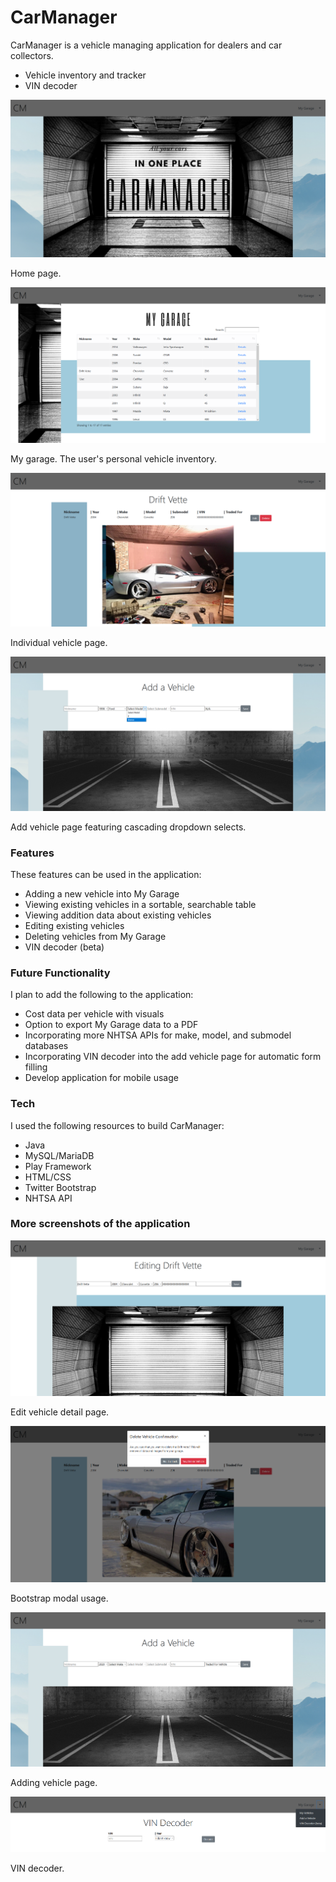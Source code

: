 # CarManager

CarManager is a vehicle managing application for dealers and car collectors.

  - Vehicle inventory and tracker
  - VIN decoder

![homePageSnip](https://raw.githubusercontent.com/pclamon/CarManager/master/public/images/screenshots/homePageSnip.PNG)

Home page.

![myGarageSnip](https://raw.githubusercontent.com/pclamon/CarManager/master/public/images/screenshots/myGarageSnip.PNG)

My garage. The user's personal vehicle inventory.

![vehicleSnip](https://raw.githubusercontent.com/pclamon/CarManager/master/public/images/screenshots/vehicleSnip.PNG)

Individual vehicle page.

![cascadingDropdownSnip](https://raw.githubusercontent.com/pclamon/CarManager/master/public/images/screenshots/cascadingDropdownsSnip.PNG)

Add vehicle page featuring cascading dropdown selects.

### Features

These features can be used in the application:

  - Adding a new vehicle into My Garage
  - Viewing existing vehicles in a sortable, searchable table
  - Viewing addition data about existing vehicles
  - Editing existing vehicles
  - Deleting vehicles from My Garage
  - VIN decoder (beta)

### Future Functionality

I plan to add the following to the application:

  - Cost data per vehicle with visuals
  - Option to export My Garage data to a PDF
  - Incorporating more NHTSA APIs for make, model, and submodel databases
  - Incorporating VIN decoder into the add vehicle page for automatic form filling
  - Develop application for mobile usage

### Tech

I used the following resources to build CarManager:

  - Java
  - MySQL/MariaDB
  - Play Framework
  - HTML/CSS
  - Twitter Bootstrap
  - NHTSA API

### More screenshots of the application

![editVehicleSnip](https://raw.githubusercontent.com/pclamon/CarManager/master/public/images/screenshots/editVehicleSnip.PNG)

Edit vehicle detail page.

![deleteModalSnip](https://raw.githubusercontent.com/pclamon/CarManager/master/public/images/screenshots/deleteModalSnip.PNG)

Bootstrap modal usage.

![addVehicleSnip](https://raw.githubusercontent.com/pclamon/CarManager/master/public/images/screenshots/addVehicleSnip.PNG)

Adding vehicle page.

![vinDecoderSnip](https://raw.githubusercontent.com/pclamon/CarManager/master/public/images/screenshots/vinDecoderSnip.PNG)

VIN decoder.